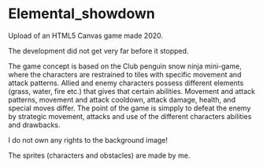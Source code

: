 # Elemental_showdown
Upload of an HTML5 Canvas game made 2020.

The development did not get very far before it stopped.

The game concept is based on the Club penguin snow ninja mini-game, where the characters are restrained to tiles with specific movement and attack patterns. Allied and enemy characters possess different elements (grass, water, fire etc.) that gives that certain abilities. Movement and attack patterns, movement and attack cooldown, attack damage, health, and special moves differ. The point of the game is simpply to defeat the enemy by strategic movement, attacks and use of the different characters abilities and drawbacks.

I do not own any rights to the background image!

The sprites (characters and obstacles) are made by me.

